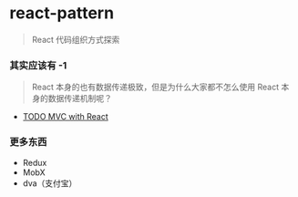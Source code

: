 # react-pattern

> React 代码组织方式探索

### 其实应该有 -1

> React 本身的也有数据传递极致，但是为什么大家都不怎么使用 React 本身的数据传递机制呢？

* [TODO MVC with React](https://github.com/tastejs/todomvc/tree/master/examples/react)

### 更多东西

* Redux
* MobX
* dva（支付宝）
